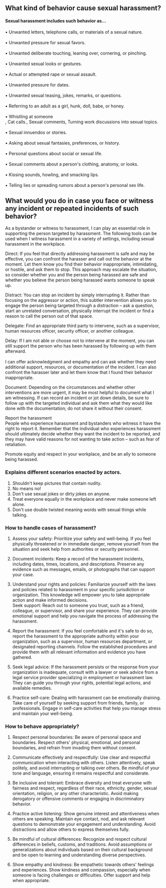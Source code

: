 ## What kind of behavior cause sexual harassment?  
  
#### Sexual harassment includes such behavior as...<br>  
• Unwanted letters, telephone calls, or materials of a sexual nature.<br>  
• Unwanted pressure for sexual favors.<br>  
• Unwanted deliberate touching, leaning over, cornering, or pinching.<br>  
• Unwanted sexual looks or gestures.<br>  
• Actual or attempted rape or sexual assault.<br>  
• Unwanted pressure for dates.<br>  
• Unwanted sexual teasing, jokes, remarks, or questions.<br>  
• Referring to an adult as a girl, hunk, doll, babe, or honey.<br>  
• Whistling at someone  
, Cat calls., Sexual comments, Turning work discussions into sexual topics.<br>  
• Sexual innuendos or stories.<br>  
• Asking about sexual fantasies, preferences, or history.<br>  
• Personal questions about social or sexual life.<br>  
• Sexual comments about a person's clothing, anatomy, or looks.<br>  
• Kissing sounds, howling, and smacking lips.<br>  
• Telling lies or spreading rumors about a person's personal sex life.<br>  
  
## What would you do in case you face or witness any incident or repeated incidents of such behavior?  
  
As a bystander or witness to harassment, I can play an essential role in supporting the person targeted by harassment. The following tools can be used when I witness harassment in a variety of settings, including sexual harassment in the workplace.  
  
Direct: If you feel that directly addressing harassment is safe and may be effective, you can confront the harasser and call out the behavior at the moment. Let them know you find their behavior inappropriate, intimidating, or hostile, and ask them to stop. This approach may escalate the situation, so consider whether you and the person being harassed are safe and whether you believe the person being harassed wants someone to speak up.<br>  
  
Distract: You can stop an incident by simply interrupting it. Rather than focusing on the aggressor or action, this subtler intervention allows you to engage the person being targeted through a distraction – ask a question, start an unrelated conversation, physically interrupt the incident or find a reason to call the person out of that space.<br>  
  
Delegate: Find an appropriate third party to intervene, such as a supervisor, human resources officer, security officer, or another colleague.<br>  
  
Delay: If I am not able or choose not to intervene at the moment, you can still support the person who has been harassed by following up with them afterward.<br>  
I can offer acknowledgment and empathy and can ask whether they need additional support, resources, or documentation of the incident. I can also confront the harasser later and let them know that I found their behavior inappropriate.<br>  
  
Document: Depending on the circumstances and whether other interventions are more urgent, it may be most helpful to document what I am witnessing. If can record an incident or jot down details, be sure to follow up with the targeted individual and ask them what they would like done with the documentation; do not share it without their consent.<br>  
  
Report the harassment  
People who experience harassment and bystanders who witness it have the right to report it. Remember that the individual who experiences harassment should ultimately decide whether they want the incident to be reported, and they may have valid reasons for not wanting to take action – such as fear of retaliation.<br>  
  
Promote equity and respect in your workplace, and be an ally to someone being harassed.  
  
### Explains different scenarios enacted by actors.  
  
1. Shouldn't keep pictures that contain nudity.  
2. No means no!  
3. Don't use sexual jokes or dirty jokes on anyone.  
4. Treat everyone equally in the workplace and never make someone left alone.  
5. Don't use double twisted meaning words with sexual things while talking.  
  
  
### How to handle cases of harassment?  
  
1. Assess your safety: Prioritize your safety and well-being. If you feel physically threatened or in immediate danger, remove yourself from the situation and seek help from authorities or security personnel.  
  
2. Document incidents: Keep a record of the harassment incidents, including dates, times, locations, and descriptions. Preserve any evidence such as messages, emails, or photographs that can support your case.  
  
3. Understand your rights and policies: Familiarize yourself with the laws and policies related to harassment in your specific jurisdiction or organization. This knowledge will empower you to take appropriate action and make informed decisions.  
Seek support: Reach out to someone you trust, such as a friend, colleague, or supervisor, and share your experience. They can provide emotional support and help you navigate the process of addressing the harassment.  
  
4. Report the harassment: If you feel comfortable and it's safe to do so, report the harassment to the appropriate authority within your organization, such as a supervisor, human resources department, or designated reporting channels. Follow the established procedures and provide them with all relevant information and evidence you have gathered.  
  
5. Seek legal advice: If the harassment persists or the response from your organization is inadequate, consult with a lawyer or seek advice from a legal service provider specializing in employment or harassment law. They can guide you through your rights, potential legal actions, and available remedies.  
  
6. Practice self-care: Dealing with harassment can be emotionally draining. Take care of yourself by seeking support from friends, family, or professionals. Engage in self-care activities that help you manage stress and maintain your well-being.  
  
### How to behave appropriately?  
  
1. Respect personal boundaries: Be aware of personal space and boundaries. Respect others' physical, emotional, and personal boundaries, and refrain from invading them without consent.  
  
2. Communicate effectively and respectfully: Use clear and respectful communication when interacting with others. Listen attentively, speak politely, and avoid interrupting or talking over others. Be mindful of your tone and language, ensuring it remains respectful and considerate.  
  
3. Be inclusive and tolerant: Embrace diversity and treat everyone with fairness and respect, regardless of their race, ethnicity, gender, sexual orientation, religion, or any other characteristic. Avoid making derogatory or offensive comments or engaging in discriminatory behavior.  
  
4. Practice active listening: Show genuine interest and attentiveness when others are speaking. Maintain eye contact, nod, and ask relevant questions to demonstrate your engagement and understanding. Avoid distractions and allow others to express themselves fully.  
  
5. Be mindful of cultural differences: Recognize and respect cultural differences in beliefs, customs, and traditions. Avoid assumptions or generalizations about individuals based on their cultural background and be open to learning and understanding diverse perspectives.  
  
6. Show empathy and kindness: Be empathetic towards others' feelings and experiences. Show kindness and compassion, especially when someone is facing challenges or difficulties. Offer support and help when appropriate.


